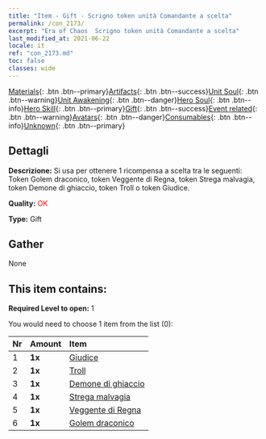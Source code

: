```yaml
---
title: "Item - Gift - Scrigno token unità Comandante a scelta"
permalink: /con_2173/
excerpt: "Era of Chaos  Scrigno token unità Comandante a scelta"
last_modified_at: 2021-06-22
locale: it
ref: "con_2173.md"
toc: false
classes: wide
---
```

 [Materials](/ItemsIT/){: .btn .btn--primary}[Artifacts](/ItemsIT/Artifacts/){: .btn .btn--success}[Unit Soul](/ItemsIT/UnitSoul/){: .btn .btn--warning}[Unit Awakening](/ItemsIT/UnitAwakening/){: .btn .btn--danger}[Hero Soul](/ItemsIT/HeroSoul/){: .btn .btn--info}[Hero Skill](/ItemsIT/HeroSkill/){: .btn .btn--primary}[Gift](/ItemsIT/Gift/){: .btn .btn--success}[Event related](/ItemsIT/Events/){: .btn .btn--warning}[Avatars](/ItemsIT/Avatars/){: .btn .btn--danger}[Consumables](/ItemsIT/Consumables/){: .btn .btn--info}[Unknown](/ItemsIT/Unknown/){: .btn .btn--primary}

## Dettagli
 **Descrizione:** Si usa per ottenere 1 ricompensa a scelta tra le seguenti: Token Golem draconico, token Veggente di Regna, token Strega malvagia, token Demone di ghiaccio, token Troll o token Giudice.

 **Quality:** <span style="color: #FF0000">OK</span>

 **Type:** Gift

## Gather

  None

## This item contains:

 **Required Level to open:** 1

 You would need to choose 1 item from the list (0):

  | Nr | Amount |     Item    |
  |:---|:-------|:------------|
  | 1 |  **1x** | [Giudice](/ItemsIT/unt_198/) |  | 
  | 2 |  **1x** | [Troll](/ItemsIT/unt_225/) |  | 
  | 3 |  **1x** | [Demone di ghiaccio](/ItemsIT/unt_269/) |  | 
  | 4 |  **1x** | [Strega malvagia](/ItemsIT/unt_252/) |  | 
  | 5 |  **1x** | [Veggente di Regna](/ItemsIT/unt_279/) |  | 
  | 6 |  **1x** | [Golem draconico](/ItemsIT/unt_243/) |  | 
